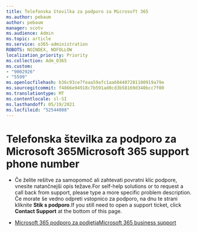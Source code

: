```yaml
---
title: Telefonska številka za podporo za Microsoft 365
ms.author: pebaum
author: pebaum
manager: scotv
ms.audience: Admin
ms.topic: article
ms.service: o365-administration
ROBOTS: NOINDEX, NOFOLLOW
localization_priority: Priority
ms.collection: Adm_O365
ms.custom:
- "9002926"
- "5599"
ms.openlocfilehash: b36c93ce7feaa59afc1aa604407281100919a79e
ms.sourcegitcommit: f4866e94918c7b591ad0cd3b58169d340bcc7f00
ms.translationtype: MT
ms.contentlocale: sl-SI
ms.lasthandoff: 05/19/2021
ms.locfileid: "52544088"
---
```

# <a name="microsoft-365-support-phone-number"></a><span data-ttu-id="93863-102">Telefonska številka za podporo za Microsoft 365</span><span class="sxs-lookup"><span data-stu-id="93863-102">Microsoft 365 support phone number</span></span>

- <span data-ttu-id="93863-103">Če želite rešitve za samopomoč ali zahtevati povratni klic podpore, vnesite natančnejši opis težave.</span><span class="sxs-lookup"><span data-stu-id="93863-103">For self-help solutions or to request a call back from support, please type a more specific problem description.</span></span>  <span data-ttu-id="93863-104">Če morate še vedno odpreti vstopnico za podporo, na dnu te strani kliknite **Stik s podporo**.</span><span class="sxs-lookup"><span data-stu-id="93863-104">If you still need to open a support ticket, click **Contact Support** at the bottom of this page.</span></span>

- [<span data-ttu-id="93863-105">Microsoft 365 podporo za podjetja</span><span class="sxs-lookup"><span data-stu-id="93863-105">Microsoft 365 business support</span></span>](https://go.microsoft.com/fwlink/p/?linkid=518322)
